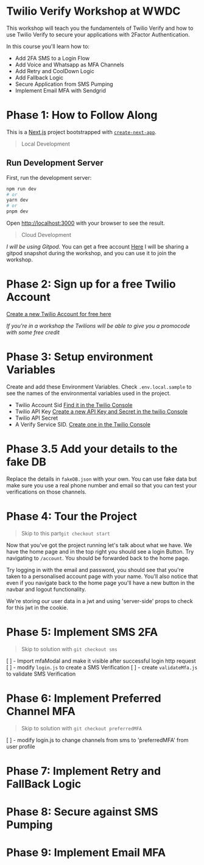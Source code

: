 ##

# Twilio Verify Workshop at WWDC

This workshop will teach you the fundamentels of Twilio Verify and how to use Twilio Verify to secure your applications with 2Factor Authentication.

In this course you'll learn how to:

- Add 2FA SMS to a Login Flow
- Add Voice and Whatsapp as MFA Channels
- Add Retry and CoolDown Logic
- Add Fallback Logic
- Secure Application from SMS Pumping
- Implement Email MFA with Sendgrid

# Phase 1: How to Follow Along

This is a [Next.js](https://nextjs.org/) project bootstrapped with [`create-next-app`](https://github.com/vercel/next.js/tree/canary/packages/create-next-app).

> Local Development

## Run Development Server

First, run the development server:

```bash
npm run dev
# or
yarn dev
# or
pnpm dev
```

Open [http://localhost:3000](http://localhost:3000) with your browser to see the result.

> Cloud Development

_I will be using Gitpod._ You can get a free account [Here](https://gitpod.io/login/)
I will be sharing a gitpod snapshot during the workshop, and you can use it to join the workshop.

# Phase 2: Sign up for a free Twilio Account

[Create a new Twilio Account for free here](https://www.twilio.com/try-twilio)

_If you're in a workshop the Twilions will be able to give you a promocode with some free credit_

# Phase 3: Setup environment Variables

Create and add these Environment Variables. Check `.env.local.sample` to see the names of the environmental variables used in the project.

- Twilio Account Sid [Find it in the Twilio Console](https://www.twilio.com/console)
- Twilio API Key [Create a new API Key and Secret in the twilio Console](https://console.twilio.com/us1/account/keys-credentials/api-keys)
- Twilio API Secret
- A Verify Service SID. [Create one in the Twilio Console](https://www.twilio.com/console/verify/services)

# Phase 3.5 Add your details to the fake DB

Replace the details in `fakeDB.json` with your own. You can use fake data but make sure you use a real phone number and email so that you can test your verifications on those channels.

# Phase 4: Tour the Project

> Skip to this part`git checkout start`

Now that you've got the project running let's talk about what we have.
We have the home page and in the top right you should see a login Button.
Try navigating to `/account`. You should be forwarded back to the home page.

Try logging in with the email and password, you should see that you're taken to a personalised account page with your name. You'll also notice that even if you navigate back to the home page you'll have a new button in the navbar and logout functionality.

We're storing our user data in a jwt and using 'server-side' props to check for this jwt in the cookie.

# Phase 5: Implement SMS 2FA

> Skip to solution with `git checkout sms`

[ ] - Import mfaModal and make it visible after successful login http request
[ ] - modify `login.js` to create a SMS Verification
[ ] - create `validateMfa.js` to validate SMS Verification

# Phase 6: Implement Preferred Channel MFA

> Skip to solution with `git checkout preferredMFA`

[ ] - modify login.js to change channels from sms to 'preferredMFA' from user profile

# Phase 7: Implement Retry and FallBack Logic

# Phase 8: Secure against SMS Pumping

# Phase 9: Implement Email MFA
